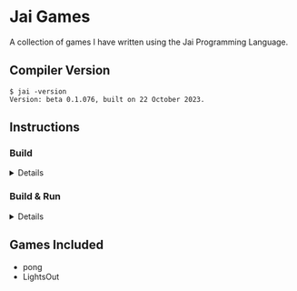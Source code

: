 # Jai Games
A collection of games I have written using the Jai Programming Language.

## Compiler Version
```console
$ jai -version
Version: beta 0.1.076, built on 22 October 2023.
```

## Instructions

### Build
<details>

```console
$ ./build.jai - <path>
```
The compiler will then generate a binary in the `bin` directory.

For pong that would be:
```console
$ ./build.jai - pong
```
The compiler will generate a binary named `pong` in the `bin` directory.
</details>


### Build & Run
<details>

```console
$ ./build.jai - <path> run
```
You can then pass the arguments you want to give to the executable after the `run` argument.  
For example: `./build.jai - run foo bar baz`.

For pong that would be:
```console
$ ./build.jai - pong run
```
</details>

## Games Included
- pong
- LightsOut
